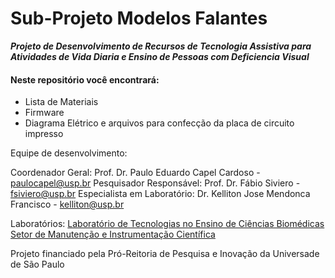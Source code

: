 # Sub-Projeto Modelos Falantes
**_Projeto de Desenvolvimento de Recursos de Tecnologia Assistiva para Atividades de Vida Diaria e Ensino de Pessoas com Deficiencia Visual_**

#### Neste repositório você encontrará:

* Lista de Materiais
* Firmware
* Diagrama Elétrico e arquivos para confecção da placa de circuito impresso


Equipe de desenvolvimento:

  Coordenador Geral: Prof. Dr. Paulo Eduardo Capel Cardoso - paulocapel@usp.br
  Pesquisador Responsável: Prof. Dr. Fábio Siviero - fsiviero@usp.br
  Especialista em Laboratório: Dr. Kelliton Jose Mendonca Francisco - kelliton@usp.br

Laboratórios:
  [Laboratório de Tecnologias no Ensino de Ciências Biomédicas](www.atin.icb.usp.br)
  [Setor de Manutenção e Instrumentação Científica](www.sites.usp.br/mic)

Projeto financiado pela Pró-Reitoria de Pesquisa e Inovação da Universade de São Paulo


